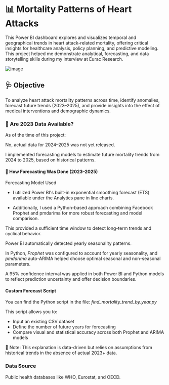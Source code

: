
# 📊 Mortality Patterns of Heart Attacks

This Power BI dashboard explores and visualizes temporal and geographical trends in heart attack-related mortality, offering critical insights for healthcare analysis, policy planning, and predictive modeling. This project helped me demonstrate analytical, forecasting, and data storytelling skills during my interview at Eurac Research.

![image](https://github.com/user-attachments/assets/0c1a9444-6d9a-4711-8a75-0c945f6bf1dc)


## 🩺 Objective
To analyze heart attack mortality patterns across time, identify anomalies, forecast future trends (2023–2025), and provide insights into the effect of medical interventions and demographic dynamics.

### 📅 Are 2023 Data Available?
As of the time of this project:

No, actual data for 2024–2025 was not yet released.

I implemented forecasting models to estimate future mortality trends from 2024 to 2025, based on historical patterns.

#### 🔮 How Forecasting Was Done (2023–2025)
Forecasting Model Used

* I utilized Power BI's built-in exponential smoothing forecast (ETS) available under the Analytics pane in line charts.

* Additionally, I used a Python-based approach combining Facebook Prophet and pmdarima for more robust forecasting and model comparison.


This provided a sufficient time window to detect long-term trends and cyclical behavior.

Power BI automatically detected yearly seasonality patterns.

In Python, *Prophet* was configured to account for yearly seasonality, and *pmdarima* auto-ARIMA helped choose optimal seasonal and non-seasonal parameters.

A 95% confidence interval was applied in both Power BI and Python models to reflect prediction uncertainty and offer decision boundaries.

#### Custom Forecast Script

You can find the Python script in the file:
*find_mortality_trend_by_year.py*

This script allows you to:

* Input an existing CSV dataset
* Define the number of future years for forecasting
* Compare visual and statistical accuracy across both Prophet and ARIMA models

📌 Note: This explanation is data-driven but relies on assumptions from historical trends in the absence of actual 2023+ data.

### Data Source
Public health databases like WHO, Eurostat, and OECD.

